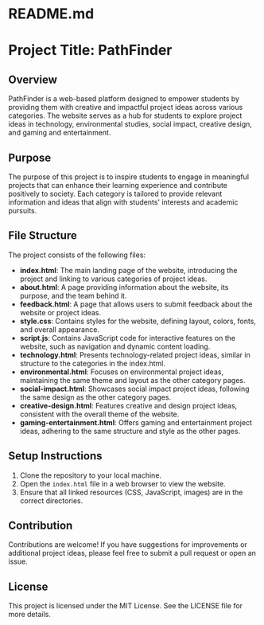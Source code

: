 # README.md

# Project Title: PathFinder

## Overview
PathFinder is a web-based platform designed to empower students by providing them with creative and impactful project ideas across various categories. The website serves as a hub for students to explore project ideas in technology, environmental studies, social impact, creative design, and gaming and entertainment.

## Purpose
The purpose of this project is to inspire students to engage in meaningful projects that can enhance their learning experience and contribute positively to society. Each category is tailored to provide relevant information and ideas that align with students' interests and academic pursuits.

## File Structure
The project consists of the following files:

- **index.html**: The main landing page of the website, introducing the project and linking to various categories of project ideas.
- **about.html**: A page providing information about the website, its purpose, and the team behind it.
- **feedback.html**: A page that allows users to submit feedback about the website or project ideas.
- **style.css**: Contains styles for the website, defining layout, colors, fonts, and overall appearance.
- **script.js**: Contains JavaScript code for interactive features on the website, such as navigation and dynamic content loading.
- **technology.html**: Presents technology-related project ideas, similar in structure to the categories in the index.html.
- **environmental.html**: Focuses on environmental project ideas, maintaining the same theme and layout as the other category pages.
- **social-impact.html**: Showcases social impact project ideas, following the same design as the other category pages.
- **creative-design.html**: Features creative and design project ideas, consistent with the overall theme of the website.
- **gaming-entertainment.html**: Offers gaming and entertainment project ideas, adhering to the same structure and style as the other pages.

## Setup Instructions
1. Clone the repository to your local machine.
2. Open the `index.html` file in a web browser to view the website.
3. Ensure that all linked resources (CSS, JavaScript, images) are in the correct directories.

## Contribution
Contributions are welcome! If you have suggestions for improvements or additional project ideas, please feel free to submit a pull request or open an issue.

## License
This project is licensed under the MIT License. See the LICENSE file for more details.